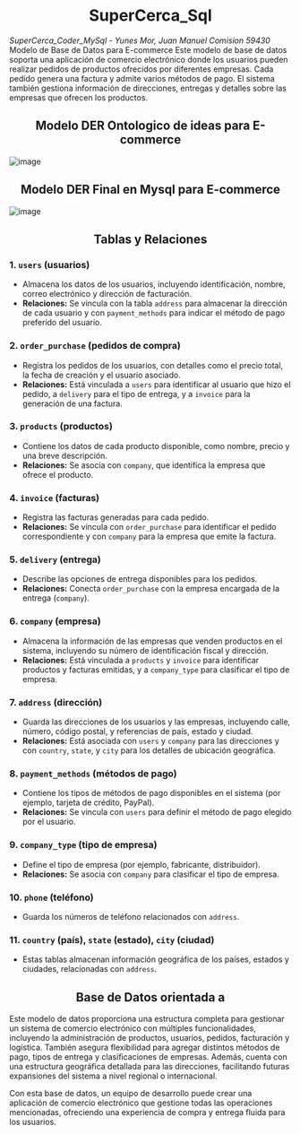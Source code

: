  <h1><center>SuperCerca_Sql</center></h1>
 <i>SuperCerca_Coder_MySql - Yunes Mor, Juan Manuel Comision 59430</i>
<br\>
Modelo de Base de Datos para E-commerce
Este modelo de base de datos soporta una aplicación de comercio electrónico donde los usuarios pueden realizar pedidos de productos ofrecidos por diferentes empresas. Cada pedido genera una factura y admite varios métodos de pago. El sistema también gestiona información de direcciones, entregas y detalles sobre las empresas que ofrecen los productos.

<h2><center>Modelo DER Ontologico de ideas para E-commerce</center></h2>

![image](https://github.com/user-attachments/assets/4f76e05c-9ee8-4aaa-a37f-7f083de70e73)

<h2><center>Modelo DER Final en Mysql para E-commerce</center></h2>

![image](https://github.com/user-attachments/assets/88434abf-50ed-417d-bc6b-1eda3267b361)

<h2><center>Tablas y Relaciones</center></h2>

### 1. `users` (usuarios)
   - Almacena los datos de los usuarios, incluyendo identificación, nombre, correo electrónico y dirección de facturación.
   - **Relaciones:** Se vincula con la tabla `address` para almacenar la dirección de cada usuario y con `payment_methods` para indicar el método de pago preferido del usuario.

### 2. `order_purchase` (pedidos de compra)
   - Registra los pedidos de los usuarios, con detalles como el precio total, la fecha de creación y el usuario asociado.
   - **Relaciones:** Está vinculada a `users` para identificar al usuario que hizo el pedido, a `delivery` para el tipo de entrega, y a `invoice` para la generación de una factura.

### 3. `products` (productos)
   - Contiene los datos de cada producto disponible, como nombre, precio y una breve descripción.
   - **Relaciones:** Se asocia con `company`, que identifica la empresa que ofrece el producto.

### 4. `invoice` (facturas)
   - Registra las facturas generadas para cada pedido.
   - **Relaciones:** Se vincula con `order_purchase` para identificar el pedido correspondiente y con `company` para la empresa que emite la factura.

### 5. `delivery` (entrega)
   - Describe las opciones de entrega disponibles para los pedidos.
   - **Relaciones:** Conecta `order_purchase` con la empresa encargada de la entrega (`company`).

### 6. `company` (empresa)
   - Almacena la información de las empresas que venden productos en el sistema, incluyendo su número de identificación fiscal y dirección.
   - **Relaciones:** Está vinculada a `products` y `invoice` para identificar productos y facturas emitidas, y a `company_type` para clasificar el tipo de empresa.

### 7. `address` (dirección)
   - Guarda las direcciones de los usuarios y las empresas, incluyendo calle, número, código postal, y referencias de país, estado y ciudad.
   - **Relaciones:** Está asociada con `users` y `company` para las direcciones y con `country`, `state`, y `city` para los detalles de ubicación geográfica.

### 8. `payment_methods` (métodos de pago)
   - Contiene los tipos de métodos de pago disponibles en el sistema (por ejemplo, tarjeta de crédito, PayPal).
   - **Relaciones:** Se vincula con `users` para definir el método de pago elegido por el usuario.

### 9. `company_type` (tipo de empresa)
   - Define el tipo de empresa (por ejemplo, fabricante, distribuidor).
   - **Relaciones:** Se asocia con `company` para clasificar el tipo de empresa.

### 10. `phone` (teléfono)
   - Guarda los números de teléfono relacionados con `address`.

### 11. `country` (país), `state` (estado), `city` (ciudad)
   - Estas tablas almacenan información geográfica de los países, estados y ciudades, relacionadas con `address`.

<h2><center>Base de Datos orientada a</center></h2>
Este modelo de datos proporciona una estructura completa para gestionar un sistema de comercio electrónico con múltiples funcionalidades, incluyendo la administración de productos, usuarios, pedidos, facturación y logística. También asegura flexibilidad para agregar distintos métodos de pago, tipos de entrega y clasificaciones de empresas. Además, cuenta con una estructura geográfica detallada para las direcciones, facilitando futuras expansiones del sistema a nivel regional o internacional.

Con esta base de datos, un equipo de desarrollo puede crear una aplicación de comercio electrónico que gestione todas las operaciones mencionadas, ofreciendo una experiencia de compra y entrega fluida para los usuarios.
